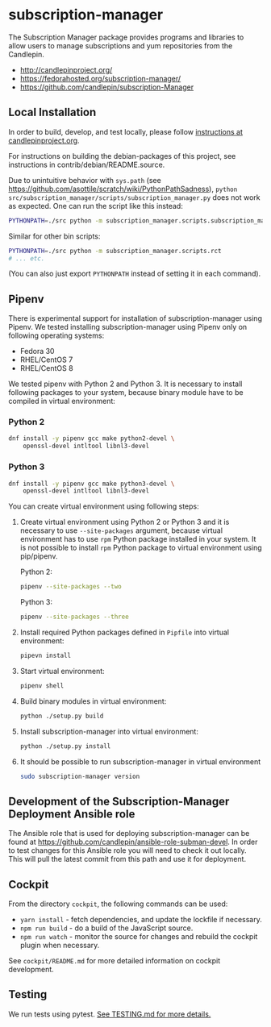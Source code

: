 subscription-manager
====================


The Subscription Manager package provides programs and libraries
to allow users to manage subscriptions and yum repositories
from the  Candlepin.

 - http://candlepinproject.org/
 - https://fedorahosted.org/subscription-manager/
 - https://github.com/candlepin/subscription-Manager

Local Installation
------------------

In order to build, develop, and test locally, please follow
[instructions at candlepinproject.org](http://www.candlepinproject.org/docs/subscription-manager/installation.html#installation-of-upstream-from-source-code).

For instructions on building the debian-packages of this project, see instructions in contrib/debian/README.source.

Due to unintuitive behavior with `sys.path`
(see https://github.com/asottile/scratch/wiki/PythonPathSadness),
`python src/subscription_manager/scripts/subscription_manager.py` does not work
as expected. One can run the script like this instead:

```bash
PYTHONPATH=./src python -m subscription_manager.scripts.subscription_manager
```

Similar for other bin scripts:

```bash
PYTHONPATH=./src python -m subscription_manager.scripts.rct
# ... etc.
```

(You can also just export `PYTHONPATH` instead of setting it in each command).

Pipenv
------

There is experimental support for installation of subscription-manager using
Pipenv. We tested installing subscription-manager using Pipenv only on following
operating systems:

* Fedora 30
* RHEL/CentOS 7
* RHEL/CentOS 8

We tested pipenv with Python 2 and Python 3. It is necessary to install following
packages to your system, because binary module have to be compiled in virtual
environment:

### Python 2

```bash
dnf install -y pipenv gcc make python2-devel \
    openssl-devel intltool libnl3-devel
```

### Python 3

```bash
dnf install -y pipenv gcc make python3-devel \
    openssl-devel intltool libnl3-devel
```

You can create virtual environment using following steps:

1. Create virtual environment using Python 2 or Python 3 and it is necessary to
   use `--site-packages` argument, because virtual environment has to
   use `rpm` Python package installed in your system. It is not possible
   to install `rpm` Python package to virtual environment using pip/pipenv.

   Python 2:

   ```bash
   pipenv --site-packages --two
   ```

   Python 3:

   ```bash
   pipenv --site-packages --three
   ```

2. Install required Python packages defined in `Pipfile` into virtual environment:

   ```bash
   pipevn install
   ```

3. Start virtual environment:

   ```bash
   pipenv shell
   ```

4. Build binary modules in virtual environment:

   ```bash
   python ./setup.py build
   ```

5. Install subscription-manager into virtual environment:

   ```bash
   python ./setup.py install
   ```

6. It should be possible to run subscription-manager in virtual environment

   ```bash
   sudo subscription-manager version
   ```

Development of the Subscription-Manager Deployment Ansible role
---------------------------------------------------------------
The Ansible role that is used for deploying subscription-manager can be found at 
https://github.com/candlepin/ansible-role-subman-devel. In order to test 
changes for this Ansible role you will need to check it out locally. 
This will pull the latest commit from this path and use it for deployment. 

Cockpit
-------

From the directory `cockpit`, the following commands can be used:

 - `yarn install` - fetch dependencies, and update the lockfile if necessary.
 - `npm run build` - do a build of the JavaScript source.
 - `npm run watch` - monitor the source for changes and rebuild the cockpit
  plugin when necessary.

See `cockpit/README.md` for more detailed information on cockpit development.


Testing
-------
We run tests using pytest. [See TESTING.md for more details.](./TESTING.md)
